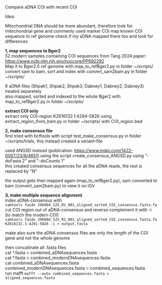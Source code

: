 Compare aDNA COI with recent COI

Idea:

Mitochondrial DNA should be more abundant, therefore look for mitochondrial gene and commenly used marker COI
map known COI sequence to ref genome
check if my aDNA mapped there too and look for differences

**1, map sequences to Bger2**  
52 modern samples containing COI sequences from Tang 2024 paper: https://www.ncbi.nlm.nih.gov/nuccore/PP692292  
Map it to Bger2.0 ref genome with map_to_refBger2.py in folder ~/scripts/  
convert sam to bam, sort and index with convert_sam2bam.py in folder ~/scripts/  

6 aDNA files (Shpak1, Shpak2, Shpak3, Dabney1, Dabney2, Dabney3) treated separetely  
also mapped, sorted and indexed to the whole Bger2 with map_to_refBger2.py in folder ~/scripts/  

**extract COI only**  
extract only COI-region KZ616132.1:4294-5826 using extract_region_from_bam.py in folder ~/scripts/ with COI_region.bed

**2, make consensus file**  
first tried with bcftools with script test_make_consensus.py in folder ~/scripts/trials, this instead created a variant-file  

used ANGSD instead (publication: https://www.mdpi.com/1422-0067/23/9/4651)
using the script create_consensus_ANGSD.py using "-doFasta 2" and "-doCounts 1"  
this created consensus sequences for all the aDNA reads, the rest is replaced by "N"  

the output gets then mapped again (map_to_refBger2.py), sam converted to bam (convert_sam2bam.py) to view it on IGV  

**3, make multiple sequence alignment**  
index aDNA-consensus with  
```samtools faidx 296004_S25_R1_001_aligned_sorted_COI_consensus.fasta.fa```  
cut COI region out of aDNA-consensus and reverse complement it with -i (to match the modern COI)   
```samtools faidx 296004_S25_R1_001_aligned_sorted_COI_consensus.fasta.fa KZ616132.1:4291-5826 -i > output.fasta``` 

make also sure the aDNA consensus files are only the length of the COI gene and not the whole genome  

then concatinate all .fasta files  
cat *.fasta > combined_aDNAsequences.fasta  
cat *.fasta > combined_modernDNAsequences.fasta  
cat combined_aDNAsequences.fasta combined_modernDNAsequences.fasta > combined_sequences.fasta  
run mafft ```mafft --auto combined_sequences.fasta > aligned_sequences.fasta```



  



